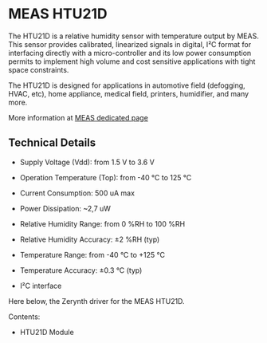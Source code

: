 # MEAS HTU21D

The HTU21D is a relative humidity sensor with temperature output by MEAS. This sensor provides calibrated, linearized signals in digital, I²C format for interfacing directly with a micro-controller and its low power consumption permits to implement high volume and cost sensitive applications with tight space constraints.

The HTU21D is designed for applications in automotive field (defogging, HVAC, etc), home appliance, medical field, printers, humidifier, and many more.

More information at [MEAS dedicated page](http://www.te.com/usa-en/product-CAT-HSC0004.html#mdp-tabs-content)

## Technical Details


* Supply Voltage (Vdd): from 1.5 V to 3.6 V


* Operation Temperature (Top): from -40 °C to 125 °C


* Current Consumption: 500 uA max


* Power Dissipation: ~2,7 uW


* Relative Humidity Range: from 0 %RH to 100 %RH


* Relative Humidity Accuracy: ±2 %RH (typ)


* Temperature Range: from -40 °C to +125 °C


* Temperature Accuracy: ±0.3 °C (typ)


* I²C interface

Here below, the Zerynth driver for the MEAS HTU21D.

Contents:


* HTU21D Module
